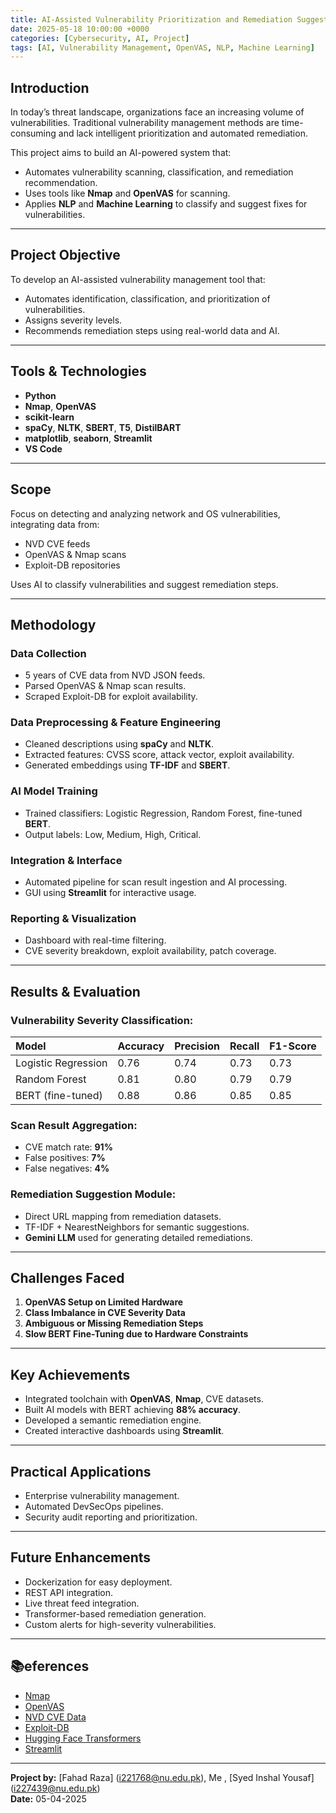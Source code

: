 ```yaml
---
title: AI-Assisted Vulnerability Prioritization and Remediation Suggestion Tool
date: 2025-05-18 10:00:00 +0000
categories: [Cybersecurity, AI, Project]
tags: [AI, Vulnerability Management, OpenVAS, NLP, Machine Learning]
---
```


##  Introduction

In today’s threat landscape, organizations face an increasing volume of vulnerabilities. Traditional vulnerability management methods are time-consuming and lack intelligent prioritization and automated remediation.

This project aims to build an AI-powered system that:
- Automates vulnerability scanning, classification, and remediation recommendation.
- Uses tools like **Nmap** and **OpenVAS** for scanning.
- Applies **NLP** and **Machine Learning** to classify and suggest fixes for vulnerabilities.

---

##  Project Objective

To develop an AI-assisted vulnerability management tool that:
- Automates identification, classification, and prioritization of vulnerabilities.
- Assigns severity levels.
- Recommends remediation steps using real-world data and AI.

---

##  Tools & Technologies

- **Python**
- **Nmap**, **OpenVAS**
- **scikit-learn**
- **spaCy**, **NLTK**, **SBERT**, **T5**, **DistilBART**
- **matplotlib**, **seaborn**, **Streamlit**
- **VS Code**

---

##  Scope

Focus on detecting and analyzing network and OS vulnerabilities, integrating data from:
- NVD CVE feeds
- OpenVAS & Nmap scans
- Exploit-DB repositories

Uses AI to classify vulnerabilities and suggest remediation steps.

---

##  Methodology

###  Data Collection
- 5 years of CVE data from NVD JSON feeds.
- Parsed OpenVAS & Nmap scan results.
- Scraped Exploit-DB for exploit availability.

###  Data Preprocessing & Feature Engineering
- Cleaned descriptions using **spaCy** and **NLTK**.
- Extracted features: CVSS score, attack vector, exploit availability.
- Generated embeddings using **TF-IDF** and **SBERT**.

### AI Model Training
- Trained classifiers: Logistic Regression, Random Forest, fine-tuned **BERT**.
- Output labels: Low, Medium, High, Critical.

### Integration & Interface
- Automated pipeline for scan result ingestion and AI processing.
- GUI using **Streamlit** for interactive usage.

###  Reporting & Visualization
- Dashboard with real-time filtering.
- CVE severity breakdown, exploit availability, patch coverage.

---

##  Results & Evaluation

### Vulnerability Severity Classification:
| Model             | Accuracy | Precision | Recall | F1-Score |
|:----------------- |:----------|:----------|:--------|:----------|
| Logistic Regression | 0.76     | 0.74     | 0.73   | 0.73     |
| Random Forest       | 0.81     | 0.80     | 0.79   | 0.79     |
| BERT (fine-tuned)   | 0.88     | 0.86     | 0.85   | 0.85     |

### Scan Result Aggregation:
- CVE match rate: **91%**
- False positives: **7%**
- False negatives: **4%**

### Remediation Suggestion Module:
- Direct URL mapping from remediation datasets.
- TF-IDF + NearestNeighbors for semantic suggestions.
- **Gemini LLM** used for generating detailed remediations.

---

## Challenges Faced

1. **OpenVAS Setup on Limited Hardware**
2. **Class Imbalance in CVE Severity Data**
3. **Ambiguous or Missing Remediation Steps**
4. **Slow BERT Fine-Tuning due to Hardware Constraints**

---

##  Key Achievements

- Integrated toolchain with **OpenVAS**, **Nmap**, CVE datasets.
- Built AI models with BERT achieving **88% accuracy**.
- Developed a semantic remediation engine.
- Created interactive dashboards using **Streamlit**.

---

##  Practical Applications

- Enterprise vulnerability management.
- Automated DevSecOps pipelines.
- Security audit reporting and prioritization.

---

## Future Enhancements

- Dockerization for easy deployment.
- REST API integration.
- Live threat feed integration.
- Transformer-based remediation generation.
- Custom alerts for high-severity vulnerabilities.

---

## 📚eferences

- [Nmap](https://nmap.org)
- [OpenVAS](https://www.greenbone.net/en/)
- [NVD CVE Data](https://nvd.nist.gov/vuln/data-feeds)
- [Exploit-DB](https://www.exploit-db.com)
- [Hugging Face Transformers](https://huggingface.co/transformers/)
- [Streamlit](https://streamlit.io)

---

**Project by:** [Fahad Raza] (i221768@nu.edu.pk), Me , [Syed Inshal Yousaf] (i227439@nu.edu.pk)  
**Date:** 05-04-2025
